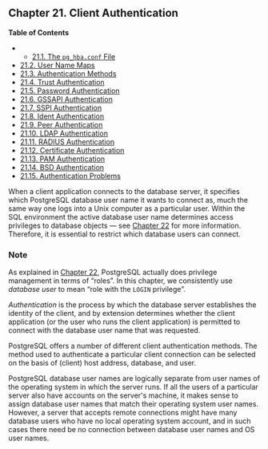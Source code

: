 ## Chapter 21. Client Authentication

**Table of Contents**

  * *   [21.1. The `pg_hba.conf` File](auth-pg-hba-conf.html)
  * [21.2. User Name Maps](auth-username-maps.html)
  * [21.3. Authentication Methods](auth-methods.html)
  * [21.4. Trust Authentication](auth-trust.html)
  * [21.5. Password Authentication](auth-password.html)
  * [21.6. GSSAPI Authentication](gssapi-auth.html)
  * [21.7. SSPI Authentication](sspi-auth.html)
  * [21.8. Ident Authentication](auth-ident.html)
  * [21.9. Peer Authentication](auth-peer.html)
  * [21.10. LDAP Authentication](auth-ldap.html)
  * [21.11. RADIUS Authentication](auth-radius.html)
  * [21.12. Certificate Authentication](auth-cert.html)
  * [21.13. PAM Authentication](auth-pam.html)
  * [21.14. BSD Authentication](auth-bsd.html)
  * [21.15. Authentication Problems](client-authentication-problems.html)

When a client application connects to the database server, it specifies which PostgreSQL database user name it wants to connect as, much the same way one logs into a Unix computer as a particular user. Within the SQL environment the active database user name determines access privileges to database objects — see [Chapter 22](user-manag.html "Chapter 22. Database Roles") for more information. Therefore, it is essential to restrict which database users can connect.

### Note

As explained in [Chapter 22](user-manag.html "Chapter 22. Database Roles"), PostgreSQL actually does privilege management in terms of “roles”. In this chapter, we consistently use *database user* to mean “role with the `LOGIN` privilege”.

*Authentication* is the process by which the database server establishes the identity of the client, and by extension determines whether the client application (or the user who runs the client application) is permitted to connect with the database user name that was requested.

PostgreSQL offers a number of different client authentication methods. The method used to authenticate a particular client connection can be selected on the basis of (client) host address, database, and user.

PostgreSQL database user names are logically separate from user names of the operating system in which the server runs. If all the users of a particular server also have accounts on the server's machine, it makes sense to assign database user names that match their operating system user names. However, a server that accepts remote connections might have many database users who have no local operating system account, and in such cases there need be no connection between database user names and OS user names.